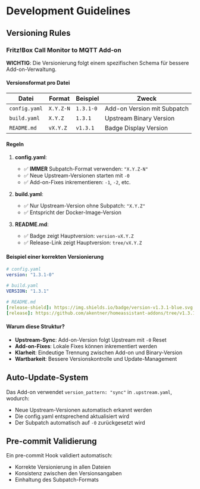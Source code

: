 # Development Guidelines

## Versioning Rules

### Fritz!Box Call Monitor to MQTT Add-on

**WICHTIG**: Die Versionierung folgt einem spezifischen Schema für bessere Add-on-Verwaltung.

#### Versionsformat pro Datei

| Datei | Format | Beispiel | Zweck |
|-------|--------|----------|-------|
| `config.yaml` | `X.Y.Z-N` | `1.3.1-0` | Add-on Version mit Subpatch |
| `build.yaml` | `X.Y.Z` | `1.3.1` | Upstream Binary Version |
| `README.md` | `vX.Y.Z` | `v1.3.1` | Badge Display Version |

#### Regeln

1. **config.yaml**:
   - ✅ **IMMER** Subpatch-Format verwenden: `"X.Y.Z-N"`
   - ✅ Neue Upstream-Versionen starten mit `-0`
   - ✅ Add-on-Fixes inkrementieren: `-1`, `-2`, etc.

2. **build.yaml**:
   - ✅ Nur Upstream-Version ohne Subpatch: `"X.Y.Z"`
   - ✅ Entspricht der Docker-Image-Version

3. **README.md**:
   - ✅ Badge zeigt Hauptversion: `version-vX.Y.Z`
   - ✅ Release-Link zeigt Hauptversion: `tree/vX.Y.Z`

#### Beispiel einer korrekten Versionierung

```yaml
# config.yaml
version: "1.3.1-0"

# build.yaml
VERSION: "1.3.1"

# README.md
[release-shield]: https://img.shields.io/badge/version-v1.3.1-blue.svg
[release]: https://github.com/akentner/homeassistant-addons/tree/v1.3.1
```

#### Warum diese Struktur?

- **Upstream-Sync**: Add-on-Version folgt Upstream mit `-0` Reset
- **Add-on-Fixes**: Lokale Fixes können inkrementiert werden
- **Klarheit**: Eindeutige Trennung zwischen Add-on und Binary-Version
- **Wartbarkeit**: Bessere Versionskontrolle und Update-Management

## Auto-Update-System

Das Add-on verwendet `version_pattern: "sync"` in `.upstream.yaml`, wodurch:

- Neue Upstream-Versionen automatisch erkannt werden
- Die config.yaml entsprechend aktualisiert wird
- Der Subpatch automatisch auf `-0` zurückgesetzt wird

## Pre-commit Validierung

Ein pre-commit Hook validiert automatisch:

- Korrekte Versionierung in allen Dateien
- Konsistenz zwischen den Versionsangaben
- Einhaltung des Subpatch-Formats
